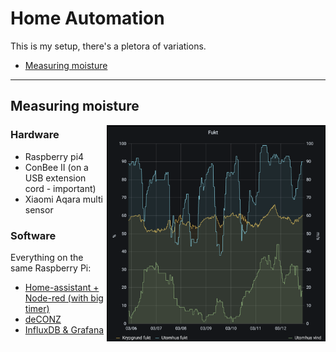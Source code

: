 # Home Automation

This is my setup, there's a pletora of variations.

- [Measuring moisture](#measuring-moisture)

---

## Measuring moisture

<img align="right" src="img/grafana01.png" alt="grafana01" width="350"/>

### Hardware

- Raspberry pi4
- ConBee II (on a USB extension cord - important)
- Xiaomi Aqara multi sensor

### Software

Everything on the same Raspberry Pi:
- [Home-assistant + Node-red (with big timer)](ha/docker-compose.yml)
- [deCONZ](https://github.com/marthoc/docker-deconz)
- [InfluxDB & Grafana](https://github.com/Praqma/rasb-influxdb)
